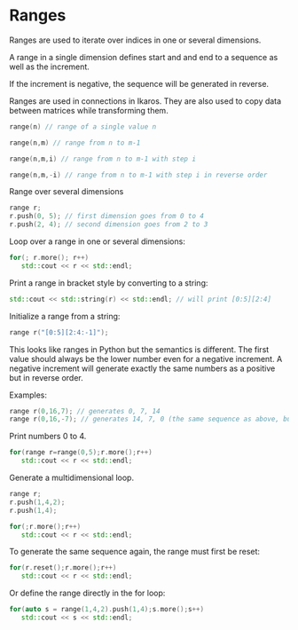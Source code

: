 # Ranges

Ranges are used to iterate over indices in one or several dimensions. 

A range in a single dimension defines start and and end to a sequence as well as the increment.

If the increment is negative, the sequence will be generated in reverse.

Ranges are used in connections in Ikaros. They are also used to copy data between matrices while transforming them.

```C++
range(n) // range of a single value n

range(n,m) // range from n to m-1
```

```C++
range(n,m,i) // range from n to m-1 with step i
```

```C++
range(n,m,-i) // range from n to m-1 with step i in reverse order
```

Range over several dimensions

```C++
range r;
r.push(0, 5); // first dimension goes from 0 to 4
r.push(2, 4); // second dimension goes from 2 to 3
```

Loop over a range in one or several dimensions:

```C++
for(; r.more(); r++)
   std::cout << r << std::endl;
```

Print a range in bracket style by converting to a string:

```C++
std::cout << std::string(r) << std::endl; // will print [0:5][2:4]
```

Initialize a range from a string:

```C++
range r("[0:5][2:4:-1]");
```

This looks like ranges in Python but the semantics is different. The first value should always be the lower number even for a negative increment. A negative increment will generate exactly the same numbers as a positive but in reverse order.

Examples:

```C++
range r(0,16,7); // generates 0, 7, 14
range r(0,16,-7); // generates 14, 7, 0 (the same sequence as above, but backwards)
```

Print numbers 0 to 4.

```C++
for(range r=range(0,5);r.more();r++)
   std::cout << r << std::endl;
```

Generate a multidimensional loop.

```C++
range r;
r.push(1,4,2);
r.push(1,4);

for(;r.more();r++)
   std::cout << r << std::endl;
```

To generate the same sequence again, the range must first be reset:

```C++
for(r.reset();r.more();r++)
   std::cout << r << std::endl;
```

Or define the range directly in the for loop:

```C++
for(auto s = range(1,4,2).push(1,4);s.more();s++)
   std::cout << s << std::endl;
```

